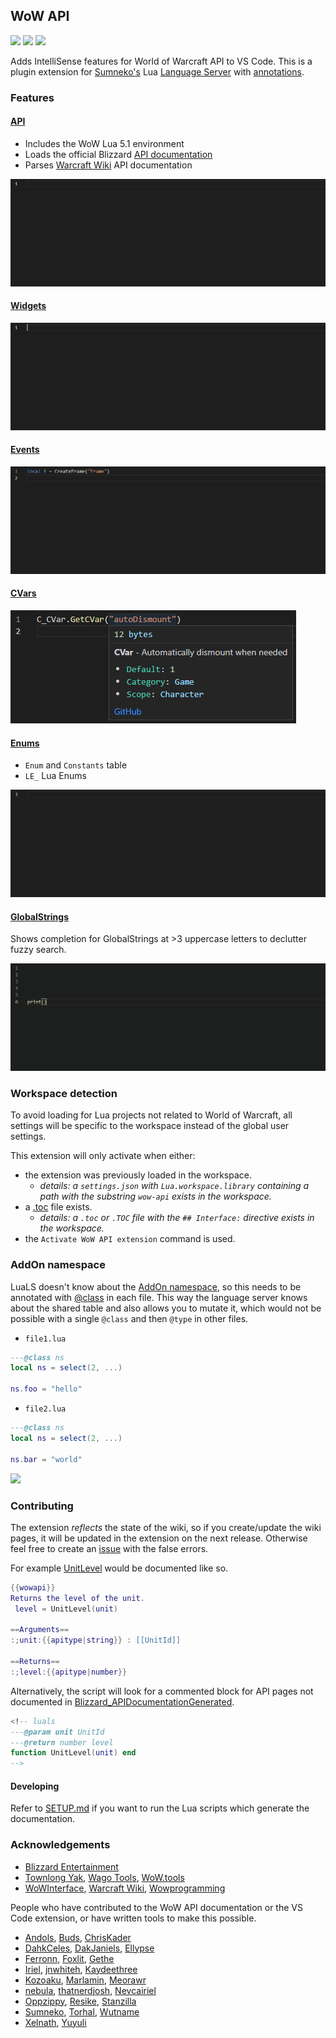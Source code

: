 ## WoW API
[![](https://img.shields.io/github/license/Ketho/vscode-wow-api)](https://opensource.org/licenses/MIT)
[![](https://img.shields.io/github/v/release/Ketho/vscode-wow-api)](https://github.com/Ketho/vscode-wow-api/releases)
[![](https://img.shields.io/badge/wow-11.0.2-yellow)](https://github.com/Gethe/wow-ui-source/tree/11.0.2)

Adds IntelliSense features for World of Warcraft API to VS Code. This is a plugin extension for [Sumneko's](https://marketplace.visualstudio.com/items?itemName=sumneko.lua) Lua [Language Server](https://microsoft.github.io/language-server-protocol/) with [annotations](https://luals.github.io/wiki/annotations/).

### Features
#### [API](https://warcraft.wiki.gg/wiki/World_of_Warcraft_API)
* Includes the WoW Lua 5.1 environment
* Loads the official Blizzard [API documentation](https://github.com/Gethe/wow-ui-source/tree/live/Interface/AddOns/Blizzard_APIDocumentationGenerated)
* Parses [Warcraft Wiki](https://warcraft.wiki.gg/wiki/World_of_Warcraft_API) API documentation

![](https://github.com/Ketho/vscode-wow-api/raw/master/img/readme/api.gif)

#### [Widgets](https://warcraft.wiki.gg/wiki/Widget_API)
![](https://github.com/Ketho/vscode-wow-api/raw/master/img/readme/widget.gif)

#### [Events](https://warcraft.wiki.gg/wiki/Events)
![](https://github.com/Ketho/vscode-wow-api/raw/master/img/readme/event.gif)

#### [CVars](https://warcraft.wiki.gg/wiki/Console_variables)
![](https://github.com/Ketho/vscode-wow-api/raw/master/img/readme/cvar.png)

#### [Enums](https://github.com/Ketho/BlizzardInterfaceResources/blob/mainline/Resources/LuaEnum.lua)
* `Enum` and `Constants` table
* `LE_` Lua Enums

![](https://github.com/Ketho/vscode-wow-api/raw/master/img/readme/enum.gif)

#### [GlobalStrings](https://github.com/Ketho/BlizzardInterfaceResources/blob/mainline/Resources/GlobalStrings.lua)
Shows completion for GlobalStrings at >3 uppercase letters to declutter fuzzy search.

![](https://github.com/Ketho/vscode-wow-api/raw/master/img/readme/globalstring.gif)

### Workspace detection
To avoid loading for Lua projects not related to World of Warcraft, all settings will be specific to the workspace instead of the global user settings.

This extension will only activate when either:
- the extension was previously loaded in the workspace.
    - *details: a `settings.json` with `Lua.workspace.library` containing a path with the substring `wow-api` exists in the workspace.*
- a [.toc](https://warcraft.wiki.gg/wiki/TOC_format) file exists.
    - *details: a `.toc` or `.TOC` file with the `## Interface:` directive exists in the workspace.*
- the `Activate WoW API extension` command is used.

### AddOn namespace
LuaLS doesn't know about the [AddOn namespace](https://warcraft.wiki.gg/wiki/Using_the_AddOn_namespace), so this needs to be annotated with [@class](https://luals.github.io/wiki/annotations/#class) in each file. This way the language server knows about the shared table and also allows you to mutate it, which would not be possible with a single `@class` and then `@type` in other files.

- `file1.lua`
```lua
---@class ns
local ns = select(2, ...)

ns.foo = "hello"
```

- `file2.lua`
```lua
---@class ns
local ns = select(2, ...)

ns.bar = "world"
```
![](https://github.com/Ketho/vscode-wow-api/assets/1073877/ec0d7c95-201c-4b4a-a378-29b058df558a)

### Contributing
The extension *reflects* the state of the wiki, so if you create/update the wiki pages, it will be updated in the extension on the next release. Otherwise feel free to create an [issue](https://github.com/Ketho/vscode-wow-api/issues) with the false errors.

For example [UnitLevel](https://warcraft.wiki.gg/wiki/API_UnitLevel) would be documented like so.
```lua
{{wowapi}}
Returns the level of the unit.
 level = UnitLevel(unit)

==Arguments==
:;unit:{{apitype|string}} : [[UnitId]]

==Returns==
:;level:{{apitype|number}}
```

Alternatively, the script will look for a commented block for API pages not documented in [Blizzard_APIDocumentationGenerated](https://github.com/Gethe/wow-ui-source/tree/live/Interface/AddOns/Blizzard_APIDocumentationGenerated).
```lua
<!-- luals
---@param unit UnitId
---@return number level
function UnitLevel(unit) end
-->
```

#### Developing
Refer to [SETUP.md](SETUP.md) if you want to run the Lua scripts which generate the documentation.

### Acknowledgements
* [Blizzard Entertainment](https://www.blizzard.com/)
* [Townlong Yak](https://www.townlong-yak.com/), [Wago Tools](https://wago.tools/), [WoW.tools](https://wow.tools/)
* [WoWInterface](https://wowinterface.com/), [Warcraft Wiki](https://warcraft.wiki.gg/), [Wowprogramming](https://wowprogramming.com/)

People who have contributed to the WoW API documentation or the VS Code extension, or have written tools to make this possible.
* [Andols](https://www.curseforge.com/members/andols/projects), [Buds](https://github.com/mrbuds), [ChrisKader](https://github.com/ChrisKader)
* [DahkCeles](https://www.curseforge.com/members/dahkceles/projects), [DakJaniels](https://github.com/DakJaniels), [Ellypse](https://github.com/Ellypse)
* [Ferronn](https://github.com/ferronn-dev), [Foxlit](https://www.townlong-yak.com/), [Gethe](https://github.com/Gethe)
* [Iriel](https://warcraft.wiki.gg/wiki/Iriel), [jnwhiteh](https://twitter.com/jnwhiteh), [Kaydeethree](https://github.com/kaydeethree)
* [Kozoaku](https://github.com/Kozoaku), [Marlamin](https://github.com/Marlamin), [Meorawr](https://github.com/Meorawr)
* [nebula](https://github.com/nebularg), [thatnerdjosh](https://github.com/thatnerdjosh), [Nevcairiel](https://github.com/Nevcairiel)
* [Oppzippy](https://github.com/Oppzippy), [Resike](https://github.com/Resike), [Stanzilla](https://github.com/Stanzilla)
* [Sumneko](https://github.com/Sumneko), [Torhal](https://github.com/Torhal), [Wutname](https://github.com/Wutname1)
* [Xelnath](https://warcraft.wiki.gg/wiki/Alexander_Brazie), [Yuyuli](https://www.curseforge.com/members/yuyuli/projects)
